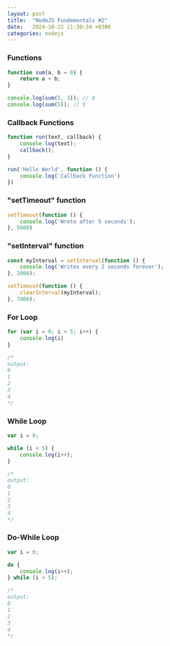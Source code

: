 ```yaml
---
layout: post
title:  "NodeJS Fundementals #2"
date:   2024-10-22 11:30:34 +0300
categories: nodejs
---
```

### Functions 

```js
function sum(a, b = 0) {
    return a + b;
}

console.log(sum(5, 3)); // 8
console.log(sum(5)); // 5
```

### Callback Functions

```js
function run(text, callback) {
    console.log(text);
    callback();
} 

run('Hello World', function () {
    console.log('Callback Function')
})
```

### "setTimeout" function

```js
setTimeout(function () {
    console.log('Wrote after 5 seconds');
}, 5000)
```

### "setInterval" function

```js
const myInterval = setInterval(function () {
    console.log('Writes every 2 seconds forever');
}, 2000);

setTimeout(function () {
    clearInterval(myInterval);
}, 7000);
```

### For Loop

```js
for (var i = 0; i < 5; i++) {
    console.log(i)
}

/*
output:
0
1
2
3
4
*/
```

### While Loop

```js
var i = 0;

while (i < 5) {
    console.log(i++);
}

/*
output:
0
1
2
3
4
*/
```

### Do-While Loop

```js
var i = 0;

do {
    console.log(i++);  
} while (i < 5);

/*
output:
0
1
2
3
4
*/
```

